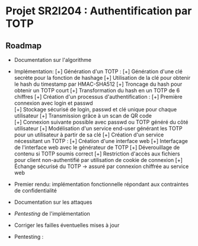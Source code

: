 # Projet SR2I204 : Authentification par TOTP 

## Roadmap

- Documentation sur l'algorithme
- Implémentation:
    [+] Génération d'un TOTP : 
        [+] Génération d'une clé secrète pour la fonction de hashage 
        [+] Utilisation de la clé pour obtenir le hash du timestamp par HMAC-SHA512
        [+] Troncage du hash pour obtenir un TOTP court 
        [+] Transformation du hash en un TOTP de 6 chiffres 
    [+] Création d'un processus d'authentification : 
        [+] Première connexion avec login et passwd  
        [+] Stockage sécurisé de login, passwd et clé unique pour chaque utilisateur 
        [+] Transmission grâce à un scan de QR code  
        [+] Connexion suivante possible avec passwd ou TOTP généré du côté utilisateur 
        [+] Modélisation d'un service end-user générant les TOTP pour un utilisateur à partir de sa clé 
    [+] Création d'un service nécessitant un TOTP : 
        [+] Création d'une interface web 
        [+] Interfaçage de l'interface web avec le générateur de TOTP 
        [+] Déverouillage de contenu si TOTP soumis correct 
        [+] Restriction d'accès aux fichiers pour client non-authentifié par utilisation de cookie de connexion
    [+] Échange sécurisé du TOTP -> assuré par connexion chiffrée au service web  


- Premier rendu: implémentation fonctionnelle répondant aux contraintes de confidentialité
- Documentation sur les attaques
- *Pentesting* de l'implémentation
- Corriger les failles éventuelles mises à jour 

- Pentesting : 